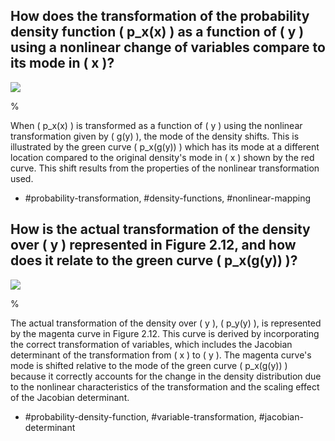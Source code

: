 ## How does the transformation of the probability density function \( p_x(x) \) as a function of \( y \) using a nonlinear change of variables compare to its mode in \( x \)?

![](https://cdn.mathpix.com/cropped/2024_05_10_99e0ce50ade2d8f270a1g-1.jpg?height=498&width=721&top_left_y=220&top_left_x=939)

%

When \( p_x(x) \) is transformed as a function of \( y \) using the nonlinear transformation given by \( g(y) \), the mode of the density shifts. This is illustrated by the green curve \( p_x(g(y)) \) which has its mode at a different location compared to the original density's mode in \( x \) shown by the red curve. This shift results from the properties of the nonlinear transformation used.

- #probability-transformation, #density-functions, #nonlinear-mapping

## How is the actual transformation of the density over \( y \) represented in Figure 2.12, and how does it relate to the green curve \( p_x(g(y)) \)?

![](https://cdn.mathpix.com/cropped/2024_05_10_99e0ce50ade2d8f270a1g-1.jpg?height=498&width=721&top_left_y=220&top_left_x=939)

%

The actual transformation of the density over \( y \), \( p_y(y) \), is represented by the magenta curve in Figure 2.12. This curve is derived by incorporating the correct transformation of variables, which includes the Jacobian determinant of the transformation from \( x \) to \( y \). The magenta curve's mode is shifted relative to the mode of the green curve \( p_x(g(y)) \) because it correctly accounts for the change in the density distribution due to the nonlinear characteristics of the transformation and the scaling effect of the Jacobian determinant.

- #probability-density-function, #variable-transformation, #jacobian-determinant
